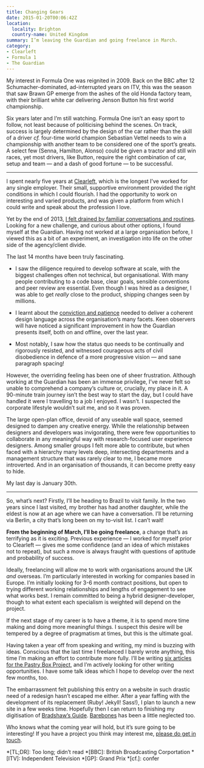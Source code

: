 ```yaml
---
title: Changing Gears
date: 2015-01-20T00:06:42Z
location:
  locality: Brighton
  country-name: United Kingdom
summary: I’m leaving the Guardian and going freelance in March.
category:
- Clearleft
- Formula 1
- The Guardian
---
```

My interest in Formula One was reignited in 2009. Back on the BBC after 12 Schumacher-dominated, ad-interrupted years on ITV, this was the season that saw Brawn GP emerge from the ashes of the old Honda factory team, with their brilliant white car delivering Jenson Button his first world championship.

Six years later and I’m still watching. Formula One isn’t an easy sport to follow, not least because of politicising behind the scenes. On track, success is largely determined by the design of the car rather than the skill of a driver *cf.* four-time world champion Sebastian Vettel needs to win a championship with another team to be considered one of the sport’s greats. A select few (Senna, Hamilton, Alonso) could be given a tractor and still win races, yet most drivers, like Button, require the right combination of car, setup and team — and a dash of good fortune — to be successful.

***

I spent nearly five years at [Clearleft][1], which is the longest I’ve worked for any single employer. Their small, supportive environment provided the right conditions in which I could flourish. I had the opportunity to work on interesting and varied products, and was given a platform from which I could write and speak about the profession I love.

Yet by the end of 2013, [I felt drained by familiar conversations and routines][2]. Looking for a new challenge, and curious about other options, I found myself at the Guardian. Having not worked at a large organisation before, I viewed this as a bit of an experiment, an investigation into life on the other side of the agency/client divide.

The last 14 months have been truly fascinating.

* I saw the diligence required to develop software at scale, with the biggest challenges often not technical, but organisational. With many people contributing to a code base, clear goals, sensible conventions and peer review are essential. Even though I was hired as a designer, I was able to get *really* close to the product, shipping changes seen by millions.

* I learnt about the [conviction and patience][3] needed to deliver a coherent design language across the organisation’s many facets. Keen observers will have noticed a significant improvement in how the Guardian presents itself, both on and offline, over the last year.

* Most notably, I saw how the status quo needs to be continually and rigorously resisted, and witnessed courageous acts of civil disobedience in defence of a more progressive vision — and sane paragraph spacing!

However, the overriding feeling has been one of sheer frustration. Although working at the Guardian has been an immense privilege, I’ve never felt so unable to comprehend a company’s culture or, crucially, my place in it. A 90-minute train journey isn’t the best way to start the day, but I could have handled it were I travelling to a job I enjoyed. I wasn’t. I suspected the corporate lifestyle wouldn’t suit me, and so it was proven.

The large open-plan office, devoid of any useable wall space, seemed designed to dampen any creative energy. While the relationship between designers and developers was invigorating, there were few opportunities to collaborate in any meaningful way with research-focused user experience designers. Among smaller groups I felt more able to contribute, but when faced with a hierarchy many levels deep, intersecting departments and a management structure that was rarely clear to me, I became more introverted. And in an organisation of thousands, it can become pretty easy to hide.

My last day is January 30th.

***

So, what’s next? Firstly, I’ll be heading to Brazil to visit family. In the two years since I last visited, my brother has had another daughter, while the eldest is now at an age where we can have a conversation. I’ll be returning via Berlin, a city that’s long been on my to-visit list. I can’t wait!

**From the beginning of March, I’ll be going freelance**, a change that’s as terrifying as it is exciting. Previous experience — I worked for myself prior to Clearleft — gives me some confidence (and an idea of which mistakes not to repeat), but such a move is always fraught with questions of aptitude and probability of success.

Ideally, freelancing will allow me to work with organisations around the UK *and* overseas. I’m particularly interested in working for companies based in Europe. I’m initially looking for 3-6 month contract positions, but open to trying different working relationships and lengths of engagement to see what works best. I remain committed to being a hybrid designer-developer, though to what extent each specialism is weighted will depend on the project.

If the next stage of my career is to have a theme, it is to spend more time making and doing more meaningful things. I suspect this desire will be tempered by a degree of pragmatism at times, but this is the ultimate goal.

Having taken a year off from speaking and writing, my mind is buzzing with ideas. Conscious that the last time I freelanced I barely wrote anything, this time I’m making an effort to contribute more fully. I’ll be writing [six articles for the Pastry Box Project][4], and I’m actively looking for other writing opportunities. I have some talk ideas which I hope to develop over the next few months, too.

The embarrassment felt publishing this entry on a website in such drastic need of a redesign hasn’t escaped me either. After a year faffing with the development of its replacement (Ruby! Jekyll! Sass!), I plan to launch a new site in a few weeks time. Hopefully then I can return to finishing my digitisation of [Bradshaw’s Guide][5]. [Barebones][6] has been a little neglected too.

Who knows what the coming year will hold, but it’s sure going to be interesting! If you have a project you think may interest me, [please do get in touch][7].

[1]: https://clearleft.com
[2]: /2013/10/moving_in_moving_on
[3]: https://the-pastry-box-project.net/paul-lloyd/2015-january-12
[4]: https://the-pastry-box-project.net/baker/paul-lloyd
[5]: https://bradshaws.guide
[6]: https://github.com/paulrobertlloyd/barebones
[7]: /contact

*[TL;DR]: Too long; didn’t read
*[BBC]: British Broadcasting Corportation
*[ITV]: Independent Television
*[GP]: Grand Prix
*[cf.]: confer
